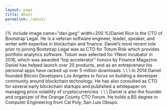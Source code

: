 ```yaml
---
layout: page
title: About
permalink: /about/
---
```

{% include image name="dan.jpeg" width=200 %}Daniel Rice is the CTO of Bootstrap Legal. He is a veteran software engineer, leader, speaker, and writer with expertise in blockchain and finance. Daniel’s most recent role prior to joining Bootstrap Legal was as CTO for Totum Risk which provides portfolio analytics software. Totum was selected for YNext incubator in 2016, which was awarded “top accelerator” honors by Finance Magazine. Daniel has helped launch over 20 products, and as an entrepreneur his personal apps have racked up over 5 million downloads.
\\
\\
\\
In 2014 Daniel founded Bitcoin Developers Los Angeles to focus on building a developer community around blockchain technology. He has also consulted as CTO for several early blockchain startups and published a whitepaper on managing price volatility of cryptocurrencies.
\\
\\
\\
Daniel is also the founder and organizer of the Orange County CTO Forum. He holds a BS degree in Computer Engineering from Cal Poly, San Luis Obispo.